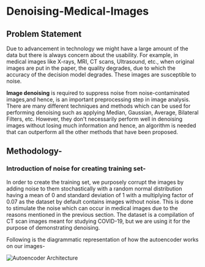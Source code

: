 # Denoising-Medical-Images

## Problem Statement

Due to advancement in technology we might have a large amount of the data but there is always concern about the usability. For example, in medical images like X-rays, MRI, CT scans, Ultrasound, etc., when original images are put in the paper, the quality degrades, due to which the accuracy of the decision model degrades. These images are susceptible to noise.

**Image denoising** is required to suppress noise from noise-contaminated images,and hence, is an important preprocessing step in image analysis. There are many different techniques and methods which can be used for performing denoising such as applying Median, Gaussian, Average, Bilateral Filters, etc. However, they don't necessarily perform well in denoising images without losing much information and hence, an algorithm is needed that can outperform all the other methods that have been proposed.

## Methodology-

### Introduction of noise for creating training set-
In order to create the training set, we purposely corrupt the images by adding noise to them stochastically with a random normal distribution having a mean of 0 and standard deviation of 1 with a multiplying factor of 0.07 as the dataset by default contains images without noise. This is done to stimulate the noise which can occur in medical images due to the reasons mentioned in the previous section. The dataset is a compilation of CT scan images meant for studying COVID-19, but we are using it for the purpose of demonstrating denoising.


Following is the diagrammatic representation of how the autoencoder works on our images-

![Autoencoder Architecture](https://user-images.githubusercontent.com/42516515/95081968-f92cf180-0737-11eb-92cd-32453c3060bb.png)
